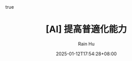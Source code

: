 ---
title: "[AI] 提高普適化能力"
date: 2025-01-12T17:54:28+08:00
tags: ["AI"]
description: "How to enhance the generalization ability of the model"
author: "Rain Hu"
showToc: true
TocOpen: true
math: true
hidemeta: false
canonicalURL: "https://intervalrain.github.io/"
disableHLJS: true
disableShare: true
disableHLJS: false
hideSummary: false
searchHidden: false
ShowReadingTime: true
ShowBreadCrumbs: true
ShowPostNavLinks: true
ShowCodeCopyButtons: true
---